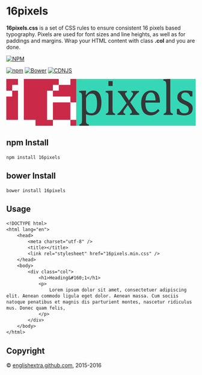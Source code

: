 # 16pixels

**16pixels.css** is a set of CSS rules to ensure consistent 16 pixels based typography. Pixels are used for font sizes and line heights, as well as for paddings and margins. Wrap your HTML content with class **.col** and you are done.

[![NPM](https://nodei.co/npm/16pixels.png?downloads=true)](https://nodei.co/npm/16pixels/)

[![npm](https://img.shields.io/npm/v/16pixels.svg)](https://github.com/englishextra/16pixels)
[![Bower](https://img.shields.io/bower/v/16pixels.svg)](https://github.com/englishextra/16pixels)
[![CDNJS](https://img.shields.io/cdnjs/v/16pixels.svg)](https://cdnjs.com/libraries/16pixels)

[![16pixels](https://github.com/englishextra/16pixels/raw/master/img/16pixels-logo-36D7B7-935x230.png)](https://englishextra.github.io/libs/16pixels/)

## npm Install

    npm install 16pixels

## bower Install

    bower install 16pixels

## Usage

    <!DOCTYPE html>
    <html lang="en">
        <head>
            <meta charset="utf-8" />
            <title></title>
            <link rel="stylesheet" href="16pixels.min.css" />
        </head>
        <body>
            <div class="col">
                <h1>Heading&#160;1</h1>
                <p>
                    Lorem ipsum dolor sit amet, consectetuer adipiscing elit. Aenean commodo ligula eget dolor. Aenean massa. Cum sociis natoque penatibus et magnis dis parturient montes, nascetur ridiculus mus. Donec quam felis,
                </p>
            </div>
        </body>
    </html>

## Copyright

© [englishextra.github.com][], 2015-2016

  [englishextra.github.com]: https://englishextra.github.com/
